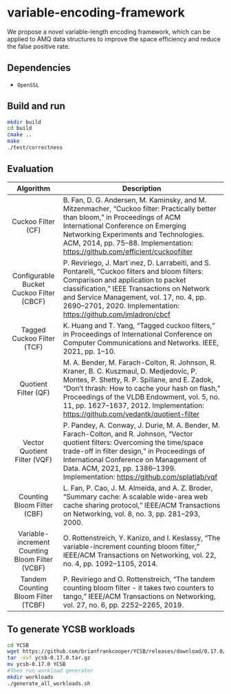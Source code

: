 # variable-encoding-framework
We propose a novel variable-length encoding framework, which can be applied to AMQ data structures to improve the space efficiency and reduce the false positive rate.

## Dependencies
* `OpenSSL`
  
## Build and run
```sh
mkdir build
cd build
cmake ..
make
./test/correctness
```

## Evaluation
|Algorithm| Description|
|:----:|----|
|Cuckoo Filter (CF)|B. Fan, D. G. Andersen, M. Kaminsky, and M. Mitzenmacher, “Cuckoo filter: Practically better than bloom,” in Proceedings of ACM International Conference on Emerging Networking Experiments and Technologies. ACM, 2014, pp. 75–88. Implementation: https://github.com/efficient/cuckoofilter|
|Configurable Bucket Cuckoo Filter (CBCF)|P. Reviriego, J. Mart´ınez, D. Larrabeiti, and S. Pontarelli, “Cuckoo filters and bloom filters: Comparison and application to packet classification,” IEEE Transactions on Network and Service Management, vol. 17, no. 4, pp. 2690–2701, 2020. Implementation: https://github.com/jmladron/cbcf|
|Tagged Cuckoo Filter (TCF)|K. Huang and T. Yang, “Tagged cuckoo filters,” in Proceedings of International Conference on Computer Communications and Networks. IEEE, 2021, pp. 1–10.|
|Quotient Filter (QF)|M. A. Bender, M. Farach-Colton, R. Johnson, R. Kraner, B. C. Kuszmaul, D. Medjedovic, P. Montes, P. Shetty, R. P. Spillane, and E. Zadok, “Don’t thrash: How to cache your hash on flash,” Proceedings of the VLDB Endowment, vol. 5, no. 11, pp. 1627–1637, 2012. Implementation: https://github.com/vedantk/quotient-filter |
|Vector Quotient Filter (VQF)|P. Pandey, A. Conway, J. Durie, M. A. Bender, M. Farach-Colton, and R. Johnson, “Vector quotient filters: Overcoming the time/space trade-off in filter design,” in Proceedings of International Conference on Management of Data. ACM, 2021, pp. 1386–1399. Implementation: https://github.com/splatlab/vqf|
|Counting Bloom Filter (CBF)|L. Fan, P. Cao, J. M. Almeida, and A. Z. Broder, “Summary cache: A scalable wide-area web cache sharing protocol,” IEEE/ACM Transactions on Networking, vol. 8, no. 3, pp. 281–293, 2000.|
|Variable-increment Counting Bloom Filter (VCBF)|O. Rottenstreich, Y. Kanizo, and I. Keslassy, “The variable-increment counting bloom filter,” IEEE/ACM Transactions on Networking, vol. 22, no. 4, pp. 1092–1105, 2014.|
|Tandem Counting Bloom Filter (TCBF)|P. Reviriego and O. Rottenstreich, “The tandem counting bloom filter - it takes two counters to tango,” IEEE/ACM Transactions on Networking, vol. 27, no. 6, pp. 2252–2265, 2019.|


## To generate YCSB workloads
```sh
cd YCSB
wget https://github.com/brianfrankcooper/YCSB/releases/download/0.17.0/ycsb-0.17.0.tar.gz
tar -xvf ycsb-0.17.0.tar.gz
mv ycsb-0.17.0 YCSB
#Then run workload generator
mkdir workloads
./generate_all_workloads.sh
```
